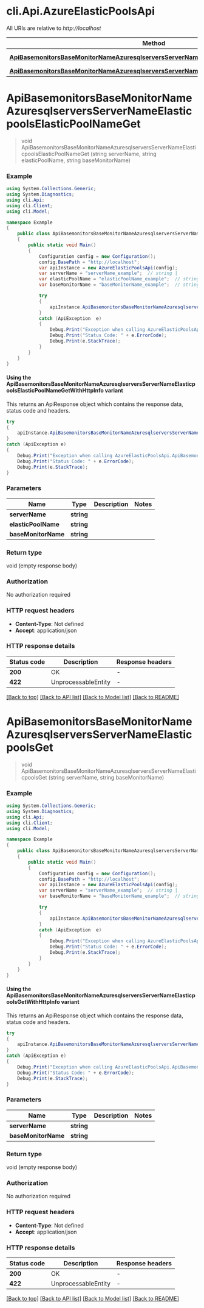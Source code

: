 # cli.Api.AzureElasticPoolsApi

All URIs are relative to *http://localhost*

| Method | HTTP request | Description |
|--------|--------------|-------------|
| [**ApiBasemonitorsBaseMonitorNameAzuresqlserversServerNameElasticpoolsElasticPoolNameGet**](AzureElasticPoolsApi.md#apibasemonitorsbasemonitornameazuresqlserversservernameelasticpoolselasticpoolnameget) | **GET** /api/basemonitors/{baseMonitorName}/azuresqlservers/{serverName}/elasticpools/{elasticPoolName} |  |
| [**ApiBasemonitorsBaseMonitorNameAzuresqlserversServerNameElasticpoolsGet**](AzureElasticPoolsApi.md#apibasemonitorsbasemonitornameazuresqlserversservernameelasticpoolsget) | **GET** /api/basemonitors/{baseMonitorName}/azuresqlservers/{serverName}/elasticpools |  |

<a id="apibasemonitorsbasemonitornameazuresqlserversservernameelasticpoolselasticpoolnameget"></a>
# **ApiBasemonitorsBaseMonitorNameAzuresqlserversServerNameElasticpoolsElasticPoolNameGet**
> void ApiBasemonitorsBaseMonitorNameAzuresqlserversServerNameElasticpoolsElasticPoolNameGet (string serverName, string elasticPoolName, string baseMonitorName)



### Example
```csharp
using System.Collections.Generic;
using System.Diagnostics;
using cli.Api;
using cli.Client;
using cli.Model;

namespace Example
{
    public class ApiBasemonitorsBaseMonitorNameAzuresqlserversServerNameElasticpoolsElasticPoolNameGetExample
    {
        public static void Main()
        {
            Configuration config = new Configuration();
            config.BasePath = "http://localhost";
            var apiInstance = new AzureElasticPoolsApi(config);
            var serverName = "serverName_example";  // string | 
            var elasticPoolName = "elasticPoolName_example";  // string | 
            var baseMonitorName = "baseMonitorName_example";  // string | 

            try
            {
                apiInstance.ApiBasemonitorsBaseMonitorNameAzuresqlserversServerNameElasticpoolsElasticPoolNameGet(serverName, elasticPoolName, baseMonitorName);
            }
            catch (ApiException  e)
            {
                Debug.Print("Exception when calling AzureElasticPoolsApi.ApiBasemonitorsBaseMonitorNameAzuresqlserversServerNameElasticpoolsElasticPoolNameGet: " + e.Message);
                Debug.Print("Status Code: " + e.ErrorCode);
                Debug.Print(e.StackTrace);
            }
        }
    }
}
```

#### Using the ApiBasemonitorsBaseMonitorNameAzuresqlserversServerNameElasticpoolsElasticPoolNameGetWithHttpInfo variant
This returns an ApiResponse object which contains the response data, status code and headers.

```csharp
try
{
    apiInstance.ApiBasemonitorsBaseMonitorNameAzuresqlserversServerNameElasticpoolsElasticPoolNameGetWithHttpInfo(serverName, elasticPoolName, baseMonitorName);
}
catch (ApiException e)
{
    Debug.Print("Exception when calling AzureElasticPoolsApi.ApiBasemonitorsBaseMonitorNameAzuresqlserversServerNameElasticpoolsElasticPoolNameGetWithHttpInfo: " + e.Message);
    Debug.Print("Status Code: " + e.ErrorCode);
    Debug.Print(e.StackTrace);
}
```

### Parameters

| Name | Type | Description | Notes |
|------|------|-------------|-------|
| **serverName** | **string** |  |  |
| **elasticPoolName** | **string** |  |  |
| **baseMonitorName** | **string** |  |  |

### Return type

void (empty response body)

### Authorization

No authorization required

### HTTP request headers

 - **Content-Type**: Not defined
 - **Accept**: application/json


### HTTP response details
| Status code | Description | Response headers |
|-------------|-------------|------------------|
| **200** | OK |  -  |
| **422** | UnprocessableEntity |  -  |

[[Back to top]](#) [[Back to API list]](../README.md#documentation-for-api-endpoints) [[Back to Model list]](../README.md#documentation-for-models) [[Back to README]](../README.md)

<a id="apibasemonitorsbasemonitornameazuresqlserversservernameelasticpoolsget"></a>
# **ApiBasemonitorsBaseMonitorNameAzuresqlserversServerNameElasticpoolsGet**
> void ApiBasemonitorsBaseMonitorNameAzuresqlserversServerNameElasticpoolsGet (string serverName, string baseMonitorName)



### Example
```csharp
using System.Collections.Generic;
using System.Diagnostics;
using cli.Api;
using cli.Client;
using cli.Model;

namespace Example
{
    public class ApiBasemonitorsBaseMonitorNameAzuresqlserversServerNameElasticpoolsGetExample
    {
        public static void Main()
        {
            Configuration config = new Configuration();
            config.BasePath = "http://localhost";
            var apiInstance = new AzureElasticPoolsApi(config);
            var serverName = "serverName_example";  // string | 
            var baseMonitorName = "baseMonitorName_example";  // string | 

            try
            {
                apiInstance.ApiBasemonitorsBaseMonitorNameAzuresqlserversServerNameElasticpoolsGet(serverName, baseMonitorName);
            }
            catch (ApiException  e)
            {
                Debug.Print("Exception when calling AzureElasticPoolsApi.ApiBasemonitorsBaseMonitorNameAzuresqlserversServerNameElasticpoolsGet: " + e.Message);
                Debug.Print("Status Code: " + e.ErrorCode);
                Debug.Print(e.StackTrace);
            }
        }
    }
}
```

#### Using the ApiBasemonitorsBaseMonitorNameAzuresqlserversServerNameElasticpoolsGetWithHttpInfo variant
This returns an ApiResponse object which contains the response data, status code and headers.

```csharp
try
{
    apiInstance.ApiBasemonitorsBaseMonitorNameAzuresqlserversServerNameElasticpoolsGetWithHttpInfo(serverName, baseMonitorName);
}
catch (ApiException e)
{
    Debug.Print("Exception when calling AzureElasticPoolsApi.ApiBasemonitorsBaseMonitorNameAzuresqlserversServerNameElasticpoolsGetWithHttpInfo: " + e.Message);
    Debug.Print("Status Code: " + e.ErrorCode);
    Debug.Print(e.StackTrace);
}
```

### Parameters

| Name | Type | Description | Notes |
|------|------|-------------|-------|
| **serverName** | **string** |  |  |
| **baseMonitorName** | **string** |  |  |

### Return type

void (empty response body)

### Authorization

No authorization required

### HTTP request headers

 - **Content-Type**: Not defined
 - **Accept**: application/json


### HTTP response details
| Status code | Description | Response headers |
|-------------|-------------|------------------|
| **200** | OK |  -  |
| **422** | UnprocessableEntity |  -  |

[[Back to top]](#) [[Back to API list]](../README.md#documentation-for-api-endpoints) [[Back to Model list]](../README.md#documentation-for-models) [[Back to README]](../README.md)

